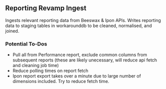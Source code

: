 ## Reporting Revamp Ingest

Ingests relevant reporting data from Beeswax & Ipon APIs.
Writes reporting data to staging tables in workarounddb to be cleaned, normalised, and joined.

### Potential To-Dos

- Pull all from Performance report, exclude common columns from subsequent reports (these are likely unecessary, will reduce api fetch and cleaning job time)
- Reduce polling times on report fetch
- Ipon report export takes over a minute due to large number of dimensions included. Try to reduce fetch time.

